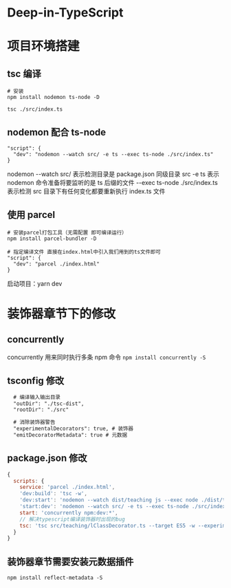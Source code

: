 # Deep-in-TypeScript

# 项目环境搭建

## tsc 编译

```shell
# 安装
npm install nodemon ts-node -D

tsc ./src/index.ts
```

## nodemon 配合 ts-node

```
"script": {
  "dev": "nodemon --watch src/ -e ts --exec ts-node ./src/index.ts"
}
```

nodemon --watch src/ 表示检测目录是 package.json 同级目录 src -e ts 表示 nodemon 命令准备将要监听的是 ts 后缀的文件 --exec ts-node ./src/index.ts 表示检测 src 目录下有任何变化都要重新执行 index.ts 文件

## 使用 parcel

```shell
# 安装parcel打包工具（无需配置 即可编译运行）
npm install parcel-bundler -D

# 指定编译文件 直接在index.html中引入我们用到的ts文件即可
"script": {
  "dev": "parcel ./index.html"
}
```

启动项目：yarn dev

# 装饰器章节下的修改

## concurrently

concurrently 用来同时执行多条 npm 命令 `npm install concurrently -S`

## tsconfig 修改

```txt
  # 编译输入输出目录
  "outDir": "./tsc-dist",
  "rootDir": "./src"

  # 消除装饰器警告
  "experimentalDecorators": true, # 装饰器
  "emitDecoratorMetadata": true # 元数据
```

## package.json 修改

```js
{
  scripts: {
    service: 'parcel ./index.html',
    'dev:build': 'tsc -w',
    'dev:start': 'nodemon --watch dist/teaching js --exec node ./dist/teaching/lClassDecorator.js',
    'start:dev': 'nodemon --watch src/ -e ts --exec ts-node ./src/index.ts',
    start: 'concurrently npm:dev:*',
    // 解决typescript编译装饰器时出现的bug
    tsc: 'tsc src/teaching/lClassDecorator.ts --target ES5 -w --experimentalDecorators'
  }
}
```

## 装饰器章节需要安装元数据插件

`npm install reflect-metadata -S`

